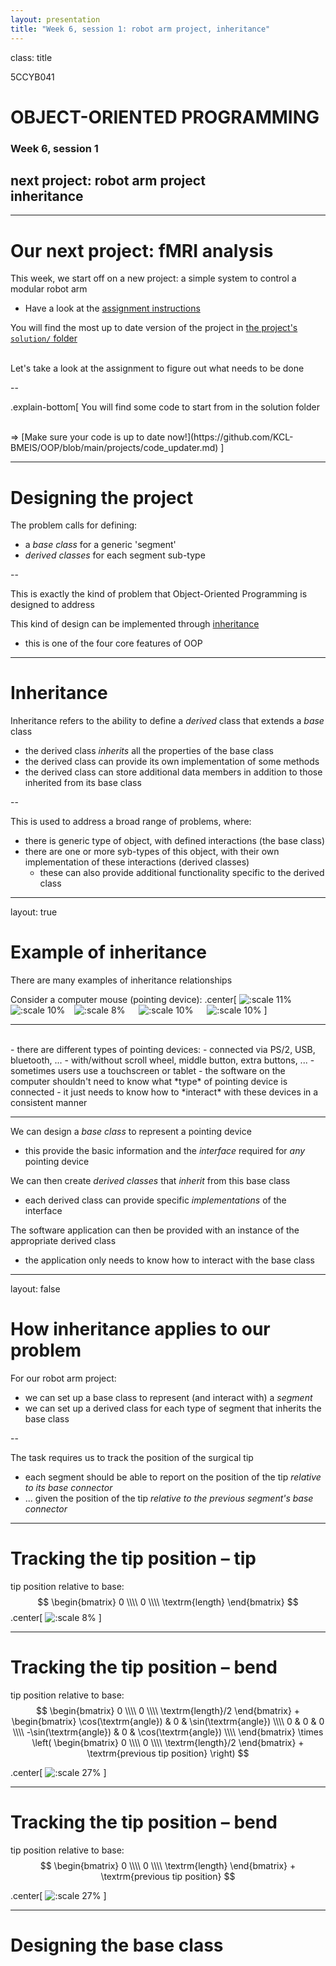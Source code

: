 ```yaml
---
layout: presentation
title: "Week 6, session 1: robot arm project, inheritance"
---
```


class: title

5CCYB041
# OBJECT-ORIENTED PROGRAMMING
### Week 6, session 1
## next project: robot arm project<br>inheritance

---

# Our next project: fMRI analysis

This week, we start off on a new project: a simple system to control a modular
robot arm
- Have a look at the [assignment instructions](https://github.com/KCL-BMEIS/OOP/blob/main/projects/robot_arm/assignment.md)

You will find the most up to date version of the project in [the project's `solution/`
folder](https://github.com/KCL-BMEIS/OOP/tree/robot_solution/projects/robot_arm/solution)

<br>
Let's take a look at the assignment to figure out what needs to be done

--

.explain-bottom[
You will find some code to start from in the solution folder

<br>
&rArr; [Make sure your code is up to date
now!](https://github.com/KCL-BMEIS/OOP/blob/main/projects/code_updater.md)
]

---

# Designing the project

The problem calls for defining:
- a *base class* for a generic 'segment'
- *derived classes* for each segment sub-type

--

This is exactly the kind of problem that Object-Oriented Programming is
designed to address

This kind of design can be implemented through
[inheritance](https://www.learncpp.com/cpp-tutorial/introduction-to-inheritance/)
- this is one of the four core features of OOP

---

# Inheritance

Inheritance refers to the ability to define a *derived* class that extends a *base* class
- the derived class *inherits* all the properties of the base class
- the derived class can provide its own implementation of some methods
- the derived class can store additional data members in addition to those
  inherited from its base class

--

This is used to address a broad range of problems, where:
- there is generic type of object, with defined interactions (the base class)
- there are one or more syb-types of this object, with their own implementation
  of these interactions (derived classes)
  - these can also provide additional functionality specific to the derived
    class

---
layout: true

# Example of inheritance

There are many examples of inheritance relationships

Consider a computer mouse (pointing device):
.center[
![:scale 11%](images/wired_mouse.png) ![:scale 10%](images/wireless_mouse.png) &ensp; ![:scale 8%](images/touchpad.png) &emsp; ![:scale 10%](images/touchscreen.png) &emsp; ![:scale 10%](images/tablet.png)
]

---

<br>
- there are different types of pointing devices:
  - connected via PS/2, USB, bluetooth, ...
  - with/without scroll wheel, middle button, extra buttons, ...
  - sometimes users use a touchscreen or tablet
- the software on the computer shouldn't need to know what *type* of pointing
  device is connected
  - it just needs to know how to *interact* with these devices in a consistent
    manner

---

We can design a *base class* to represent a pointing device
- this provide the basic information and the *interface* required for *any*
  pointing device

We can then create *derived classes* that *inherit* from this base class
- each derived class can provide specific *implementations* of the interface

The software application can then be provided with an instance of the
appropriate derived class
- the application only needs to know how to interact with the base class


---
layout: false

# How inheritance applies to our problem

For our robot arm project:
- we can set up a base class to represent (and interact with) a *segment*
- we can set up a derived class for each type of segment that inherits the base
  class

--

The task requires us to track the position of the surgical tip
- each segment should be able to report on the position of the tip *relative to
  its base connector*
- ... given the position of the tip *relative to the previous segment's base
  connector*

---

# Tracking the tip position &ndash; tip

tip position relative to base:
$$
\begin{bmatrix}
0 \\\\
0 \\\\
\textrm{length}
\end{bmatrix}
$$
.center[
![:scale 8%](images/robot_tip.png)
]

---

# Tracking the tip position &ndash; bend

tip position relative to base:
$$
\begin{bmatrix}
0 \\\\
0 \\\\
\textrm{length}/2
\end{bmatrix} + \begin{bmatrix}
\cos(\textrm{angle}) & 0 & \sin(\textrm{angle}) \\\\
0 & 0 & 0 \\\\
-\sin(\textrm{angle}) & 0 & \cos(\textrm{angle}) \\\\
\end{bmatrix} \times \left( \begin{bmatrix}
0 \\\\
0 \\\\
\textrm{length}/2
\end{bmatrix} + \textrm{previous tip position}
\right)
$$

.center[
![:scale 27%](images/robot_tip2.png)
]

---

# Tracking the tip position &ndash; bend

tip position relative to base:
$$
\begin{bmatrix}
0 \\\\
0 \\\\
\textrm{length}
\end{bmatrix} + \textrm{previous tip position}
$$

.center[
![:scale 27%](images/robot_tip3.png)
]

---

# Designing the base class


